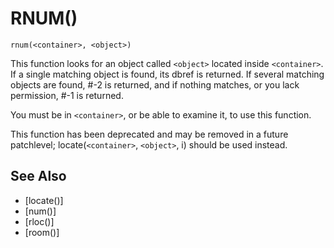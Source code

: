 # RNUM()
`rnum(<container>, <object>)`

  This function looks for an object called `<object>` located inside `<container>`. If a single matching object is found, its dbref is returned. If several matching objects are found, #-2 is returned, and if nothing matches, or you lack permission, #-1 is returned.

  You must be in `<container>`, or be able to examine it, to use this function.

  This function has been deprecated and may be removed in a future patchlevel; locate(`<container>`, `<object>`, i) should be used instead.


## See Also
- [locate()]
- [num()]
- [rloc()]
- [room()]

